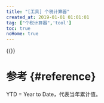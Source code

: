 ```yaml
---
title: "[工具] 个税计算器"
created_at: 2019-01-01 01:01:01
tag: ["个税计算器",'tool']
toc: true
noHome: true
---
```


{{<inline-html path="calculator.html">}}

# 参考 {#reference}

YTD = Year to Date，代表当年累计值。